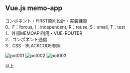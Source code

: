 <h2>Vue.js memo-app</h2>

コンポネント・FIRST原則設計・実装練習
<br/>
0．F：forcus, I：independent, R：reuse, S：small, T：test
<br/>
1．外部MEMOAPI利用・VUE-ROUTER
<br/>
2．コンポネント通信
<br/>
3．CSS－BLACKCODE参照
<br/>

![pot001](https://user-images.githubusercontent.com/54490500/79756644-e70bf200-8355-11ea-9cae-1b84858f87d6.JPG)
![pot002](https://user-images.githubusercontent.com/54490500/79756655-ea06e280-8355-11ea-9875-cafc5b002a63.JPG)
![pot003](https://user-images.githubusercontent.com/54490500/79756658-ea9f7900-8355-11ea-81e3-8adb0033dd2d.JPG)

以上
